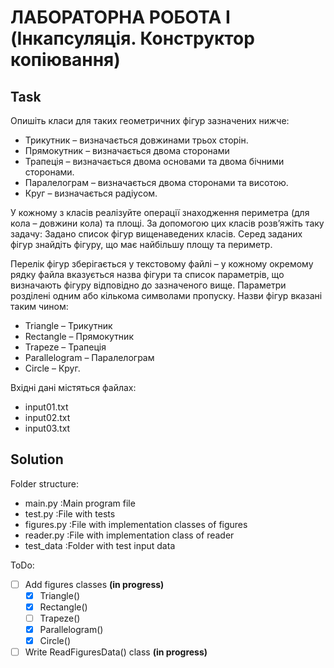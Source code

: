 # ЛАБОРАТОРНА РОБОТА I (Інкапсуляція. Конструктор копіювання)

## Task

Опишіть класи для таких геометричних фігур зазначених нижче:
  - Трикутник – визначається довжинами трьох сторін.
  - Прямокутник – визначається двома сторонами
  - Трапеція – визначається двома основами та двома бічними сторонами.
  - Паралелограм – визначається двома сторонами та висотою.
  - Круг – визначається радіусом.

У кожному з класів реалізуйте операції знаходження периметра (для кола – довжини кола) та площі. За допомогою цих класів розв’яжіть таку задачу: Задано список фігур вищенаведених класів. Серед заданих фігур знайдіть фігуру, що має найбільшу площу та периметр.

Перелік фігур зберігається у текстовому файлі – у кожному окремому рядку файла вказується назва фігури та список параметрів, що визначають фігуру відповідно до зазначеного вище. Параметри розділені одним або кількома символами пропуску. 
Назви фігур вказані таким чином: 
  - Triangle – Трикутник
  - Rectangle – Прямокутник 
  - Trapeze – Трапеція 
  - Parallelogram – Паралелограм 
  - Circle – Круг.

Вхідні дані містяться файлах:
  - input01.txt
  - input02.txt
  - input03.txt

## Solution
 
Folder structure: 
- main.py       :Main program file
- test.py       :File with tests
- figures.py    :File with implementation classes of figures
- reader.py     :File with implementation class of reader  
- test_data     :Folder with test input data

ToDo:
- [ ]  Add figures classes __(in progress)__
    - [x] Triangle()
    - [x] Rectangle()
    - [ ] Trapeze()
    - [x] Parallelogram()
    - [x] Circle()
- [ ] Write ReadFiguresData() class __(in progress)__
